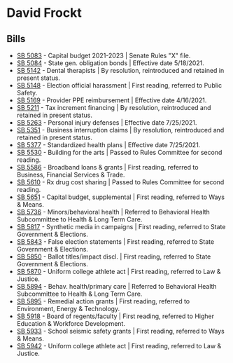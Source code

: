 # David Frockt
## Bills
* [SB 5083](/bill/2021-22/sb/5083/) - Capital budget 2021-2023 | Senate Rules "X" file.
* [SB 5084](/bill/2021-22/sb/5084/) - State gen. obligation bonds | Effective date 5/18/2021.
* [SB 5142](/bill/2021-22/sb/5142/) - Dental therapists | By resolution, reintroduced and retained in present status.
* [SB 5148](/bill/2021-22/sb/5148/) - Election official harassment | First reading, referred to Public Safety.
* [SB 5169](/bill/2021-22/sb/5169/) - Provider PPE reimbursement | Effective date 4/16/2021.
* [SB 5211](/bill/2021-22/sb/5211/) - Tax increment financing | By resolution, reintroduced and retained in present status.
* [SB 5263](/bill/2021-22/sb/5263/) - Personal injury defenses | Effective date 7/25/2021.
* [SB 5351](/bill/2021-22/sb/5351/) - Business interruption claims | By resolution, reintroduced and retained in present status.
* [SB 5377](/bill/2021-22/sb/5377/) - Standardized health plans | Effective date 7/25/2021.
* [SB 5530](/bill/2021-22/sb/5530/) - Building for the arts | Passed to Rules Committee for second reading.
* [SB 5586](/bill/2021-22/sb/5586/) - Broadband loans & grants | First reading, referred to Business, Financial Services & Trade.
* [SB 5610](/bill/2021-22/sb/5610/) - Rx drug cost sharing | Passed to Rules Committee for second reading.
* [SB 5651](/bill/2021-22/sb/5651/) - Capital budget, supplemental | First reading, referred to Ways & Means.
* [SB 5736](/bill/2021-22/sb/5736/) - Minors/behavioral health | Referred to Behavioral Health Subcommittee to Health & Long Term Care.
* [SB 5817](/bill/2021-22/sb/5817/) - Synthetic media in campaigns | First reading, referred to State Government & Elections.
* [SB 5843](/bill/2021-22/sb/5843/) - False election statements | First reading, referred to State Government & Elections.
* [SB 5850](/bill/2021-22/sb/5850/) - Ballot titles/impact discl. | First reading, referred to State Government & Elections.
* [SB 5870](/bill/2021-22/sb/5870/) - Uniform college athlete act | First reading, referred to Law & Justice.
* [SB 5894](/bill/2021-22/sb/5894/) - Behav. health/primary care | Referred to Behavioral Health Subcommittee to Health & Long Term Care.
* [SB 5895](/bill/2021-22/sb/5895/) - Remedial action grants | First reading, referred to Environment, Energy & Technology.
* [SB 5918](/bill/2021-22/sb/5918/) - Board of regents/faculty | First reading, referred to Higher Education & Workforce Development.
* [SB 5933](/bill/2021-22/sb/5933/) - School seismic safety grants | First reading, referred to Ways & Means.
* [SB 5942](/bill/2021-22/sb/5942/) - Uniform college athlete act | First reading, referred to Law & Justice.
